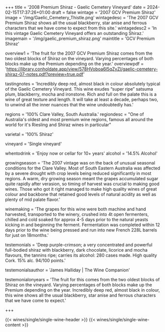 +++
title = '2008 Premium Shiraz - Gaelic Cemetery Vineyard'
date = 2024-02-15T17:37:26+01:00
draft = false
wintage = '2007 GCV Premium Shiraz'
image = '/img/Gaelic_Cemetery_Thistle.png'
wintagedesc = 'The 2007 GCV Premium Shiraz shows all the usual blackberry, star anise and ferrous characters that we have come to expect from this site.'
wintagedesc2 = 'In this vintage Gaelic Cemetery Vineyard offers an outstanding Shiraz.'
imagemain = '/img/gaelic_premium_shiraz.png'
maintitle = 'GCV Premium Shiraz'

overview1 = 'The fruit for the 2007 GCV Premium Shiraz comes from the two oldest blocks of Shiraz on the vineyard. Varying percentages of both blocks make up the Premium depending on the year.'
overviewpdf = 'https://library.conholdate.app/view/578HVoboa6I5qZyZl/gaelic-cemetery-shiraz-07-notes.pdf?preview=true.pdf'

tastingnotes = 'Incredibly deep red, almost black in colour absolutely typical of the Gaelic Cemetery Vineyard. This wine exudes “super ripe” satsuma plum, blackberry, mocha and ironstone. Rich and full on the palate this is a wine of great texture and length. It will take at least a decade, perhaps two, to unwind all the inner nuances that the wine undoubtedly has.'

regions = '100% Clare Valley, South Australia.'
regiondesc = "One of Australia's oldest and most premium wine regions, famous all around the world for it's Riesling and Shiraz wines in particular"

varietal = '100% Shiraz'

vineyard = 'Single vineyard'

whentodrink = 'Enjoy now or cellar for 10+ years'
alcohol = '14.5% Alcohol'


growingseason = 'The 2007 vintage was on the back of unusual seasonal conditions for the Clare Valley. Most of South Eastern Australia was affected by a severe drought with crop levels being reduced significantly in most regions. A warm, dry growing season meant the grapes accumulated sugar quite rapidly after verasion, so timing of harvest was crucial to making good wines. Those who got it right managed to make high quality wines of great colour and backbone that retained good levels of natural acidity as well as plenty of mid palate flavor.'

winemaking = 'The grapes for this wine were both machine and hand harvested, transported to the winery, crushed into 4t open fermenters, chilled and cold soaked for approx 4-5 days prior to the natural yeasts kicking in and beginning the ferment. Fermentation was completed within 12 days prior to the wine being pressed and run into new French 228L barrels for just on 18months.'

testemonials = 'Deep purple-crimson; a very concentrated and powerful full-bodied shiraz with blackberry, dark chocolate, licorice and mocha flavours, the tannins ripe; carries its alcohol: 280 cases made. High quality Cork. 15% alc. 94/100 points.'

testemonialsauthor = 'James Halliday | The Wine Companion'

testemonialonyears = 'The fruit for this comes from the two oldest blocks of Shiraz on the vineyard. Varying percentages of both blocks make up the Premium depending on the year. Incredibly deep red, almost black in colour, this wine shows all the usual blackberry, star anise and ferrous characters that we have come to expect.'

+++

{{< wines/single/single-wine-header >}} 
{{< wines/single/single-wine-content >}} 








